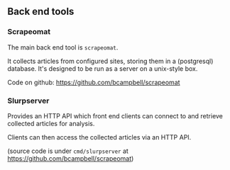 ## Back end tools


### Scrapeomat

The main back end tool is `scrapeomat`.

It collects articles from configured sites, storing them in a (postgresql) database.
It's designed to be run as a server on a unix-style box.

Code on github: https://github.com/bcampbell/scrapeomat

### Slurpserver

Provides an HTTP API which front end clients can connect to and retrieve
collected articles for analysis.

Clients can then access the collected articles via an HTTP API.

(source code is under `cmd/slurpserver` at https://github.com/bcampbell/scrapeomat)

